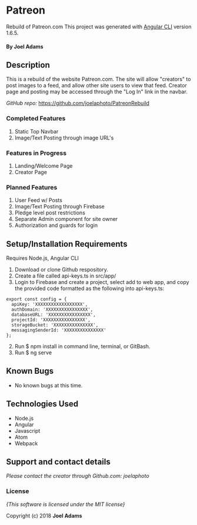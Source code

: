 # Patreon

Rebuild of Patreon.com
This project was generated with [Angular CLI](https://github.com/angular/angular-cli) version 1.6.5.

#### By **Joel Adams**

## Description

This is a rebuild of the website Patreon.com. The site will allow "creators" to post images to a feed, and allow other site users to view that feed. Creator page and posting may be accessed through the "Log In" link in the navbar.

*GitHub repo:* https://github.com/joelaphoto/PatreonRebuild

### Completed Features
1. Static Top Navbar
3. Image/Text Posting through image URL's

### Features in Progress
1. Landing/Welcome Page
2. Creator Page

### Planned Features
1. User Feed w/ Posts
2. Image/Text Posting through Firebase
3. Pledge level post restrictions
4. Separate Admin component for site owner
5. Authorization and guards for login

## Setup/Installation Requirements
Requires Node.js, Angular CLI

1. Download or clone Github respository.
2. Create a file called api-keys.ts in src/app/
3. Login to Firebase and create a project, select add to web app, and copy the provided code formatted as the following into api-keys.ts:
```
export const config = {
  apiKey: 'XXXXXXXXXXXXXXXXXX',
  authDomain: 'XXXXXXXXXXXXXXXX',
  databaseURL: 'XXXXXXXXXXXXXXXX',
  projectId: 'XXXXXXXXXXXXXXXX',
  storageBucket: 'XXXXXXXXXXXXXXX',
  messagingSenderId: 'XXXXXXXXXXXXXXX'
};
```
2. Run $ npm install in command line, terminal, or GitBash.
3. Run $ ng serve

## Known Bugs
* No known bugs at this time.

## Technologies Used
* Node.js
* Angular
* Javascript
* Atom
* Webpack

## Support and contact details

_Please contact  the creator through Github.com: joelaphoto_

### License

*{This software is licensed under the MIT license}*

Copyright (c) 2018 **Joel Adams**
